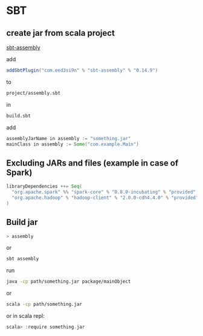 ﻿# SBT

## create jar from scala project

[sbt-assembly](https://github.com/sbt/sbt-assembly)

add

```sbt
addSbtPlugin("com.eed3si9n" % "sbt-assembly" % "0.14.9")
```

to

```bash
project/assembly.sbt
```

in

```bash
build.sbt
```

add

```sbt
assemblyJarName in assembly := "something.jar"
mainClass in assembly := Some("com.example.Main")
```

## Excluding JARs and files (example in case of Spark)

```sbt
libraryDependencies ++= Seq(
  "org.apache.spark" %% "spark-core" % "0.8.0-incubating" % "provided",
  "org.apache.hadoop" % "hadoop-client" % "2.0.0-cdh4.4.0" % "provided"
)
```

## Build jar

```sbt
> assembly
```

or

```bash
sbt assembly
```

run

```bash
java -cp path/something.jar package/mainObject
```

or

```bash
scala -cp path/something.jar
```

or in scala repl:

```scala
scala> :require something.jar
```
